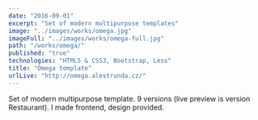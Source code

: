 ```yaml
---
date: "2016-09-01"
excerpt: "Set of modern multipurpose templates"
image: "../images/works/omega.jpg"
imageFull: "../images/works/omega-full.jpg"
path: "/works/omega/"
published: "true"
technologies: "HTML5 & CSS3, Bootstrap, Less"
title: "Omega template"
urlLive: "http://omega.alestrunda.cz/"
---
```


Set of modern multipurpose template. 9 versions (live preview is version Restaurant). I made frontend, design provided.

